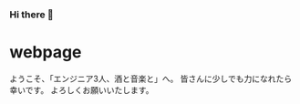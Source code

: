 ### Hi there 👋
# webpage

ようこそ、「エンジニア3人、酒と音楽と」へ。
皆さんに少しでも力になれたら幸いです。
よろしくお願いいたします。



<!--
**kissshot-skup/kissshot-skup** is a ✨ _special_ ✨ repository because its `README.md` (this file) appears on your GitHub profile.

Here are some ideas to get you started:

- 🔭 I’m currently working on ...
- 🌱 I’m currently learning ...
- 👯 I’m looking to collaborate on ...
- 🤔 I’m looking for help with ...
- 💬 Ask me about ...
- 📫 How to reach me: ...
- 😄 Pronouns: ...
- ⚡ Fun fact: ...
-->
